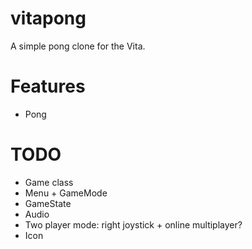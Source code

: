 # vitapong

A simple pong clone for the Vita.

# Features

- Pong

# TODO

- Game class
- Menu + GameMode
- GameState
- Audio
- Two player mode: right joystick + online multiplayer?
- Icon

